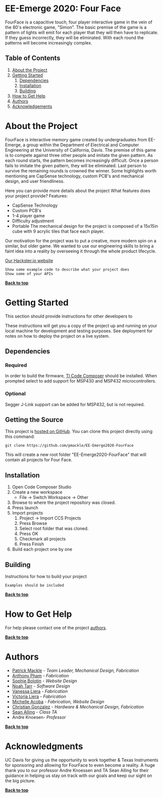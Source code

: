 # EE-Emerge 2020: Four Face


FourFace is a capacitive touch, four player interactive game in the vein of the 80's electronic game, "Simon".  The basic premise of the game is a pattern of lights will emit for each player that they will then have to replicate. If they guess incorrectly, they will be eliminated. With each round the patterns will become increasingly complex.

## Table of Contents

1. [About the Project](#about-the-project)
1. [Getting Started](#getting-started)
    1. [Dependencies](#dependencies)
    1. [Installation](#installation)
    1. [Building](#building)
1. [How to Get Help](#how-to-get-help)
1. [Authors](#authors)
1. [Acknowledgements](#acknowledgements)

# About the Project
FourFace is interactive memory game created by undergraduates from EE-Emerge, a group within the Department of Electrical and Computer 
Engineering at the University of California, Davis. The premise of this game is to compete against three other people and imitate the 
given pattern. As each round starts, the pattern becomes increasingly difficult. Once a person fails to imitate the given pattern, they 
will be eliminated. Last person to survive the remaining rounds is crowned the winner. Some highlights worth mentioning are CapSense 
technology, custom PCB's and mechanical design, and user friendliness.

Here you can provide more details about the project
What features does your project provide?
Features:
- CapSense Technology
- Custom PCB's
- 1-4 player game
- Difficulty adjustment
- Portable
The mechanical design for the project is composed of a 15x15in cube with 9 acrylic tiles that face each player.

Our motivation for the project was to put a creative, more modern spin on a similar, but older game. We wanted to use our engineering skills to bring a faint idea into a reality by overseeing it through the whole product lifecycle. 

[Our Hackster.io website](https://www.hackster.io/fourface/fourface-1bf273)

```
Show some example code to describe what your project does
Show some of your APIs
```

**[Back to top](#table-of-contents)**

# Getting Started

This section should provide instructions for other developers to

These instructions will get you a copy of the project up and running on your local machine for development and testing purposes. See deployment for notes on how to deploy the project on a live system.

## Dependencies

### Required 
In order to build the firmware, [TI Code Composer](https://software-dl.ti.com/ccs/esd/documents/ccs_downloads.html) should be installed. When prompted select to add support for MSP430 and MSP432 microcontrollers. 

### Optional
Segger J-Link support can be added for MSP432, but is not required.

## Getting the Source

This project is [hosted on GitHub](hhttps://github.com/pmackle/EE-Emerge2020-FourFace). You can clone this project directly using this command:

```
git clone https://github.com/pmackle/EE-Emerge2020-FourFace
```

This will create a new root folder "EE-Emerge2020-FourFace" that will contain all projects for Four Face.

## Installation

1. Open Code Composer Studio
1. Create a new workspace 
    * File -> Switch Workspace -> Other
1. Browse to where the project repository was closed. 
1. Press launch
1. Import projects
    1. Project -> Import CCS Projects
    1. Press Browse
    1. Select root folder that was cloned.
    1. Press OK 
    1. Checkmark all projects
    1. Press Finish
1. Build each project one by one

## Building

Instructions for how to build your project

```
Examples should be included
```

**[Back to top](#table-of-contents)**

# How to Get Help

For help please contact one of the project [authors](#release-process).

**[Back to top](#table-of-contents)**

# Authors

* [Patrick Mackle](https://github.com/pmackle) - *Team Leader, Mechanical Design, Fabrication*
* [Anthony Pham](https://github.com/AnthonysPham) - *Fabrication*
* [Sophie Bolotin](https://github.com/sbolotin20) - *Website Design*
* [Noah Tarr](https://github.com/NoahTarr) - *Software Design*
* [Vanessa Liera](https://github.com/vpliera) - *Fabrication*
* [Victoria Liera](https://github.com/victorialiera) - *Fabrication*
* [Michelle Acoba](https://github.com/maacoba) - *Fabrication, Website Design*
* [Christian Gonzalez](https://github.com/christian-ee-emerge) - *Hardware & Mechanical Design, Fabrication*
* [Sean Alling](https://github.com/SeanAlling) - *Class TA*
* Andre Knoesen- *Professor*

**[Back to top](#table-of-contents)**

# Acknowledgments

UC Davis for giving us the opportunity to work together & Texas Instruments for sponsoring and allowing for FourFace to even become a reality.
A huge thank you to our professor Andre Knoessen and TA Sean Alling for their guidance in helping us stay on track with our goals and keep our sight on the big picture. 

**[Back to top](#table-of-contents)**
